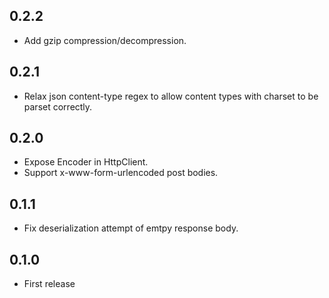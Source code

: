 ## 0.2.2
- Add gzip compression/decompression.

## 0.2.1
- Relax json content-type regex to allow content types with charset to be parset correctly.

## 0.2.0
- Expose Encoder in HttpClient.
- Support x-www-form-urlencoded post bodies.

## 0.1.1
- Fix deserialization attempt of emtpy response body.

## 0.1.0
- First release
